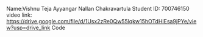 Name:Vishnu Teja Ayyangar Nallan Chakravartula
Student ID: 700746150
video link: https://drive.google.com/file/d/1Usx2zRe0Qw55lqkw15hOTdHIEsa9jPYe/view?usp=drive_link
Code

